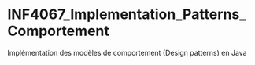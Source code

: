# INF4067_Implementation_Patterns_Comportement
Implémentation des modèles de comportement (Design patterns) en Java
